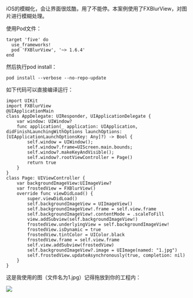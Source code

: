 iOS的模糊化，会让界面很炫酷，用了不能停。本案例使用了FXBlurView，对图片进行模糊处理。

使用Pod文件：

    target 'five' do
      use_frameworks!
      pod 'FXBlurView', '~> 1.6.4'
    end
然后执行pod install：

    pod install --verbose --no-repo-update
    
如下代码可以直接编译运行：

    import UIKit
    import FXBlurView
    @UIApplicationMain
    class AppDelegate: UIResponder, UIApplicationDelegate {
        var window: UIWindow?
        func application(_ application: UIApplication, didFinishLaunchingWithOptions launchOptions: [UIApplicationLaunchOptionsKey: Any]?) -> Bool {
            self.window = UIWindow();
            self.window?.frame=UIScreen.main.bounds;
            self.window?.makeKeyAndVisible();
            self.window?.rootViewController = Page()
            return true
        }
    }
    class Page: UIViewController {
        var backgroundImageView:UIImageView?
        var frostedView = FXBlurView()
        override func viewDidLoad() {
            super.viewDidLoad()
            self.backgroundImageView = UIImageView()
            self.backgroundImageView!.frame = self.view.frame
            self.backgroundImageView!.contentMode = .scaleToFill
            view.addSubview(self.backgroundImageView!)
            frostedView.underlyingView = self.backgroundImageView!
            frostedView.isDynamic = true
            frostedView.tintColor = UIColor.black
            frostedView.frame = self.view.frame
            self.view.addSubview(frostedView)
            self.backgroundImageView?.image = UIImage(named: "1.jpg")
            self.frostedView.updateAsynchronously(true, completion: nil)
        }
    }
这是我使用的图（文件名为1.jpg）记得拖放到你的工程内：


![](https://dn-mhke0kuv.qbox.me/a44571963b630dd7ed57.jpg)